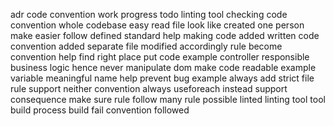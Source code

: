 adr code convention work progress todo linting tool checking code convention whole codebase easy read file look like created one person make easier follow defined standard help making code added written code convention added separate file modified accordingly rule become convention help find right place put code example controller responsible business logic hence never manipulate dom make code readable example variable meaningful name help prevent bug example always add strict file rule support neither convention always useforeach instead support consequence make sure rule follow many rule possible linted linting tool tool build process build fail convention followed